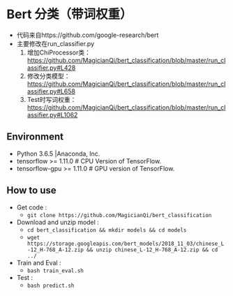 # Bert 分类（带词权重）

* 代码来自https://github.com/google-research/bert
* 主要修改在run_classifier.py
    1. 增加ChiProcessor类：https://github.com/MagicianQi/bert_classification/blob/master/run_classifier.py#L428
    2. 修改分类模型：https://github.com/MagicianQi/bert_classification/blob/master/run_classifier.py#L658
    3. Test时写词权重：https://github.com/MagicianQi/bert_classification/blob/master/run_classifier.py#L1062


## Environment

* Python 3.6.5 |Anaconda, Inc.
* tensorflow >= 1.11.0   # CPU Version of TensorFlow.
* tensorflow-gpu  >= 1.11.0  # GPU version of TensorFlow.

## How to use

* Get code : 
    * `git clone https://github.com/MagicianQi/bert_classification`
* Download and unzip model : 
    * `cd bert_classification && mkdir models && cd models`
    * `wget https://storage.googleapis.com/bert_models/2018_11_03/chinese_L-12_H-768_A-12.zip && unzip chinese_L-12_H-768_A-12.zip && cd ../`
* Train and Eval : 
    * `bash train_eval.sh`
* Test : 
    * `bash predict.sh`
